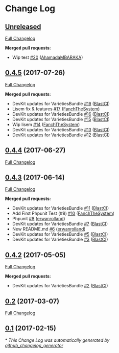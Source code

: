 # Change Log

## [Unreleased](https://github.com/libre-informatique/VarietiesBundle/tree/HEAD)

[Full Changelog](https://github.com/libre-informatique/VarietiesBundle/compare/0.4.5...HEAD)

**Merged pull requests:**

- Wip test [\#20](https://github.com/libre-informatique/VarietiesBundle/pull/20) ([AhamadaMBARAKA](https://github.com/AhamadaMBARAKA))

## [0.4.5](https://github.com/libre-informatique/VarietiesBundle/tree/0.4.5) (2017-07-26)
[Full Changelog](https://github.com/libre-informatique/VarietiesBundle/compare/0.4.4...0.4.5)

**Merged pull requests:**

- DevKit updates for VarietiesBundle [\#19](https://github.com/libre-informatique/VarietiesBundle/pull/19) ([BlastCI](https://github.com/BlastCI))
- Lisem fix & features [\#17](https://github.com/libre-informatique/VarietiesBundle/pull/17) ([FanchTheSystem](https://github.com/FanchTheSystem))
- DevKit updates for VarietiesBundle [\#16](https://github.com/libre-informatique/VarietiesBundle/pull/16) ([BlastCI](https://github.com/BlastCI))
- DevKit updates for VarietiesBundle [\#15](https://github.com/libre-informatique/VarietiesBundle/pull/15) ([BlastCI](https://github.com/BlastCI))
- Wip lisem [\#14](https://github.com/libre-informatique/VarietiesBundle/pull/14) ([FanchTheSystem](https://github.com/FanchTheSystem))
- DevKit updates for VarietiesBundle [\#13](https://github.com/libre-informatique/VarietiesBundle/pull/13) ([BlastCI](https://github.com/BlastCI))
- DevKit updates for VarietiesBundle [\#12](https://github.com/libre-informatique/VarietiesBundle/pull/12) ([BlastCI](https://github.com/BlastCI))

## [0.4.4](https://github.com/libre-informatique/VarietiesBundle/tree/0.4.4) (2017-06-27)
[Full Changelog](https://github.com/libre-informatique/VarietiesBundle/compare/0.4.3...0.4.4)

## [0.4.3](https://github.com/libre-informatique/VarietiesBundle/tree/0.4.3) (2017-06-14)
[Full Changelog](https://github.com/libre-informatique/VarietiesBundle/compare/0.4.2...0.4.3)

**Merged pull requests:**

- DevKit updates for VarietiesBundle [\#11](https://github.com/libre-informatique/VarietiesBundle/pull/11) ([BlastCI](https://github.com/BlastCI))
- Add First Phpunit Test \(\#8\) [\#10](https://github.com/libre-informatique/VarietiesBundle/pull/10) ([FanchTheSystem](https://github.com/FanchTheSystem))
- Phpunit [\#8](https://github.com/libre-informatique/VarietiesBundle/pull/8) ([erwanrolland](https://github.com/erwanrolland))
- DevKit updates for VarietiesBundle [\#7](https://github.com/libre-informatique/VarietiesBundle/pull/7) ([BlastCI](https://github.com/BlastCI))
- New README.md [\#6](https://github.com/libre-informatique/VarietiesBundle/pull/6) ([erwanrolland](https://github.com/erwanrolland))
- DevKit updates for VarietiesBundle [\#5](https://github.com/libre-informatique/VarietiesBundle/pull/5) ([BlastCI](https://github.com/BlastCI))
- DevKit updates for VarietiesBundle [\#3](https://github.com/libre-informatique/VarietiesBundle/pull/3) ([BlastCI](https://github.com/BlastCI))

## [0.4.2](https://github.com/libre-informatique/VarietiesBundle/tree/0.4.2) (2017-05-05)
[Full Changelog](https://github.com/libre-informatique/VarietiesBundle/compare/0.2...0.4.2)

**Merged pull requests:**

- DevKit updates for VarietiesBundle [\#2](https://github.com/libre-informatique/VarietiesBundle/pull/2) ([BlastCI](https://github.com/BlastCI))

## [0.2](https://github.com/libre-informatique/VarietiesBundle/tree/0.2) (2017-03-07)
[Full Changelog](https://github.com/libre-informatique/VarietiesBundle/compare/0.1...0.2)

## [0.1](https://github.com/libre-informatique/VarietiesBundle/tree/0.1) (2017-02-15)


\* *This Change Log was automatically generated by [github_changelog_generator](https://github.com/skywinder/Github-Changelog-Generator)*